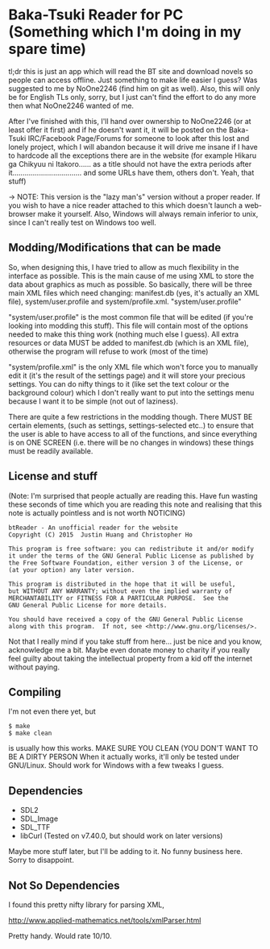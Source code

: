 Baka-Tsuki Reader for PC (Something which I'm doing in my spare time)
=====================================================================

tl;dr this is just an app which will read the BT site and download novels so
people can access offline. Just something to make life easier I guess? Was
suggested to me by NoOne2246 (find him on git as well). Also, this will only be
for English TLs only, sorry, but I just can't find the effort to do any more
then what NoOne2246 wanted of me.

After I've finished with this, I'll hand over ownership to NoOne2246 (or at
least offer it first) and if he doesn't want it, it will be posted on the
Baka-Tsuki IRC/Facebook Page/Forums for someone to look after this lost and
lonely project, which I will abandon because it will drive me insane if I have
to hardcode all the exceptions there are in the website (for example
Hikaru ga Chikyuu ni Itakoro...... as a title should not have the extra periods
after it.................................. and some URLs have them, others
don't. Yeah, that stuff)


-> NOTE: This version is the "lazy man's" version without a proper reader. If
you wish to have a nice reader attached to this which doesn't launch a web-browser
make it yourself. Also, Windows will always remain inferior to unix, since I
can't really test on Windows too well.

Modding/Modifications that can be made
--------------------------------------

So, when designing this, I have tried to allow as much flexibility in the
interface as possible. This is the main cause of me using XML to store the data
about graphics as much as possible. So basically, there will be three main XML
files which need changing: manifest.db (yes, it's actually an XML file),
system/user.profile and system/profile.xml. "system/user.profile"

"system/user.profile" is the most common file that will be edited (if you're
looking into modding this stuff). This file will contain most of the options
needed to make this thing work (nothing much else I guess). All extra resources
or data MUST be added to manifest.db (which is an XML file), otherwise the
program will refuse to work (most of the time)

"system/profile.xml" is the only XML file which won't force you to
manually edit it (it's the result of the settings page) and it will store your
precious settings. You can do nifty things to it (like set the text colour or
the background colour) which I don't really want to put into the settings menu
because I want it to be simple (not out of laziness).

There are quite a few restrictions in the modding though. There MUST BE certain
elements, (such as settings, settings-selected etc..) to ensure that the user
is able to have access to all of the functions, and since everything is on ONE
SCREEN (i.e. there will be no changes in windows) these things must be readily
available. 


License and stuff
-----------------
(Note: I'm surprised that people actually are reading this. Have fun wasting
these seconds of time which you are reading this note and realising that this
note is actually pointless and is not worth NOTICING)

    btReader - An unofficial reader for the website
    Copyright (C) 2015  Justin Huang and Christopher Ho

    This program is free software: you can redistribute it and/or modify
    it under the terms of the GNU General Public License as published by
    the Free Software Foundation, either version 3 of the License, or
    (at your option) any later version.

    This program is distributed in the hope that it will be useful,
    but WITHOUT ANY WARRANTY; without even the implied warranty of
    MERCHANTABILITY or FITNESS FOR A PARTICULAR PURPOSE.  See the
    GNU General Public License for more details.

    You should have received a copy of the GNU General Public License
    along with this program.  If not, see <http://www.gnu.org/licenses/>.

Not that I really mind if you take stuff from here... just be nice and you
know, acknowledge me a bit. Maybe even donate money to charity if you really
feel guilty about taking the intellectual property from a kid off the internet
without paying.

Compiling
---------

I'm not even there yet, but

    $ make
    $ make clean

is usually how this works. MAKE SURE YOU CLEAN (YOU DON'T WANT TO BE A DIRTY
PERSON When it actually works, it'll only be tested under GNU/Linux. Should 
work for Windows with a few tweaks I guess.

Dependencies
------------

- SDL2
- SDL_Image
- SDL_TTF
- libCurl (Tested on v7.40.0, but should work on later versions)

Maybe more stuff later, but I'll be adding to it. No funny business here. Sorry
to disappoint.

Not So Dependencies
-------------------

I found this pretty nifty library for parsing XML,

http://www.applied-mathematics.net/tools/xmlParser.html

Pretty handy. Would rate 10/10.
